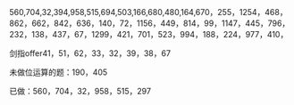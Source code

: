 560,704,32,394,958,515,694,503,166,680,480,164,670，255，1254，468，862，662，842，636，140，72，1156，449，814，99，1147，445，796，232，138，437，67，1299，421，701，523，994，188，224，977，410，

剑指offer41，51，62，33，32，39，38，67

未做位运算的题：190，405

已做：560，704，32，958，515，297

